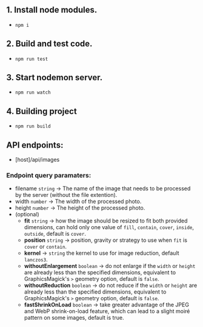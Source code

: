 ## 1. Install node modules. 
* `npm i`
## 2. Build and test code.
* `npm run test`
## 3. Start nodemon server.
* `npm run watch`
## 4. Building project 
* `npm run build`

## API endpoints: 
* [host]/api/images
### Endpoint query paramaters: 
* filename `string` -> The name of the image that needs to be processed by the server (without the file extention). 
* width `number` -> The width of the processed photo.
* height `number` -> The height of the processed photo.
* (optional)
  * **fit** `string` -> how the image should be resized to fit both provided dimensions, can hold only one value of `fill`, `contain`, `cover`, `inside`, `outside`, default is `cover`.
  * **position** `string` ->  position, gravity or strategy to use when `fit` is `cover` or `contain`.
  * **kernel** -> `string` the kernel to use for image reduction, default `lanczos3`.
  * **withoutEnlargement** `boolean` -> do not enlarge if the `width` or `height` are already less than the specified dimensions, equivalent to GraphicsMagick's `>` geometry option, default is `false`. 
  * **withoutReduction** `boolean` -> do not reduce if the `width` or `height` are already less than the specified dimensions, equivalent to GraphicsMagick's `>` geometry option, default is `false`.
  * **fastShrinkOnLoad** `boolean` -> take greater advantage of the JPEG and WebP shrink-on-load feature, which can lead to a slight moiré pattern on some images, default is true. 
